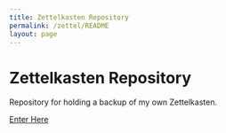 ```yaml
---
title: Zettelkasten Repository
permalink: /zettel/README
layout: page
---
```

# Zettelkasten Repository

Repository for holding a backup of my own Zettelkasten.

[Enter Here](index)